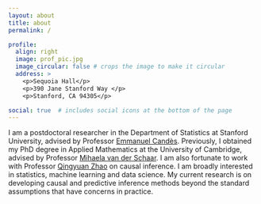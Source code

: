 ```yaml
---
layout: about
title: about
permalink: /

profile:
  align: right
  image: prof_pic.jpg
  image_circular: false # crops the image to make it circular
  address: >
    <p>Sequoia Hall</p>
    <p>390 Jane Stanford Way </p>
    <p>Stanford, CA 94305</p>

social: true  # includes social icons at the bottom of the page
---
```

I am a postdoctoral researcher in the Department of Statistics at Stanford University, advised by Professor [Emmanuel Candès](https://candes.su.domains/). Previously, I obtained my PhD degree in Applied Mathematics at the University of Cambridge, advised by Professor [Mihaela van der Schaar](https://www.vanderschaar-lab.com/prof-mihaela-van-der-schaar/). I am also fortunate to work with Professor [Qingyuan Zhao](http://www.statslab.cam.ac.uk/~qz280/) on causal inference.  I am broadly interested in statistics, machine learning and data science. My current research is on developing causal and predictive inference methods beyond the standard assumptions that have concerns in practice.
